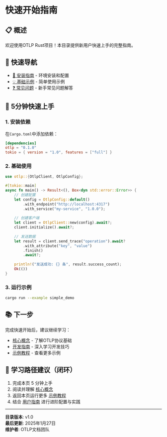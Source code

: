 # 快速开始指南

## 📋 概述

欢迎使用OTLP Rust项目！本目录提供新用户快速上手的完整指南。

## 🚀 快速导航

- [📖 安装指南](安装指南.md) - 环境安装和配置
- [💡 基础示例](基础示例.md) - 简单使用示例
- [❓ 常见问题](常见问题.md) - 新手常见问题解答

## 🎯 5分钟快速上手

### 1. 安装依赖

在`Cargo.toml`中添加依赖：

```toml
[dependencies]
otlp = "0.1.0"
tokio = { version = "1.0", features = ["full"] }
```

### 2. 基础使用

```rust
use otlp::{OtlpClient, OtlpConfig};

#[tokio::main]
async fn main() -> Result<(), Box<dyn std::error::Error>> {
    // 创建配置
    let config = OtlpConfig::default()
        .with_endpoint("http://localhost:4317")
        .with_service("my-service", "1.0.0");
    
    // 创建客户端
    let client = OtlpClient::new(config).await?;
    client.initialize().await?;
    
    // 发送数据
    let result = client.send_trace("operation").await?
        .with_attribute("key", "value")
        .finish()
        .await?;
    
    println!("发送成功: {} 条", result.success_count);
    Ok(())
}
```

### 3. 运行示例

```bash
cargo run --example simple_demo
```

## 📚 下一步

完成快速开始后，建议继续学习：

- [核心概念](../02_核心概念/README.md) - 了解OTLP协议基础
- [开发指南](../05_开发指南/README.md) - 深入学习开发技巧
- [示例教程](../08_示例和教程/README.md) - 查看更多示例

## 🔄 学习路径建议（闭环）

1. 完成本页 5 分钟上手
2. 阅读并理解 [核心概念](../02_核心概念/README.md)
3. 返回本页运行更多 [示例教程](../08_示例和教程/README.md)
4. 结合 [用户指南](../USER_GUIDE.md) 进行进阶配置与实践

---

**目录版本**: v1.0  
**最后更新**: 2025年1月27日  
**维护者**: OTLP文档团队
